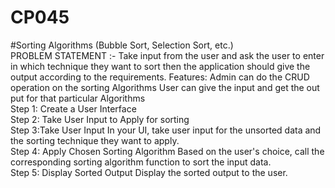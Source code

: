 # CP045
#Sorting Algorithms (Bubble Sort, Selection Sort, etc.)
</br>
PROBLEM STATEMENT :- Take input from the user and ask the user to enter in which technique they want to sort then the application should give the output according to the requirements.
Features:
Admin can do the CRUD operation on the sorting Algorithms 
User can give the input and get the out put for that particular Algorithms
</br>
Step 1: Create a User Interface
</br>
Step 2: Take User Input to Apply for sorting
</br>
Step 3:Take User Input 
In your UI, take user input for the unsorted data and the sorting technique they want to apply.
</br>
Step 4: Apply Chosen Sorting Algorithm
Based on the user's choice, call the corresponding sorting algorithm function to sort the input data.
</br>
Step 5: Display Sorted Output
Display the sorted output to the user.
